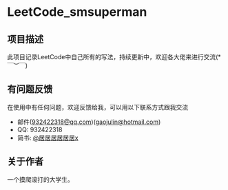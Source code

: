 # LeetCode_smsuperman

## 项目描述
此项目记录LeetCode中自己所有的写法，持续更新中，欢迎各大佬来进行交流(*￣︶￣)

## 有问题反馈
在使用中有任何问题，欢迎反馈给我，可以用以下联系方式跟我交流

* 邮件(932422318@qq.com)(gaojulin@hotmail.com)
* QQ: 932422318
* 简书: [@居居居居居居x](https://www.jianshu.com/u/0531c23d49e6)

## 关于作者
一个摸爬滚打的大学生。
